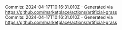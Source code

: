 Commits: 2024-04-17T10:16:31.010Z - Generated via https://github.com/marketplace/actions/artificial-grass
<br>
Commits: 2024-04-17T10:16:31.010Z - Generated via https://github.com/marketplace/actions/artificial-grass
<br>
